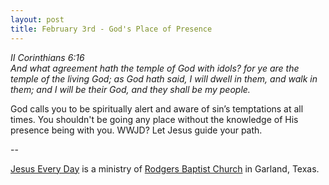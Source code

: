```yaml
---
layout: post
title: February 3rd - God's Place of Presence
---
```


_II Corinthians 6:16  
And what agreement hath the temple of God with idols? for ye are the
temple of the living God; as God hath said, I will dwell in them, and
walk in them; and I will be their God, and they shall be my people._

God calls you to be spiritually alert and aware of sin&rsquo;s
temptations at all times. You shouldn't be going any place without
the knowledge of His presence being with you. WWJD? Let Jesus guide
your path.

 --

<a href=http://jesuseveryday.net>Jesus Every Day</a> is a ministry of <a href=http://rodgersbaptist.net>Rodgers Baptist Church</a> in Garland, Texas.
